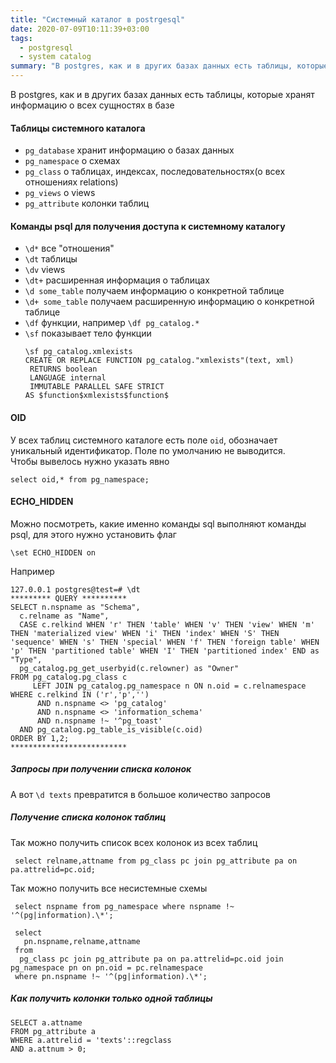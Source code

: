 ```yaml
---
title: "Системный каталог в postrgesql"
date: 2020-07-09T10:11:39+03:00
tags:
  - postgresql
  - system catalog
summary: "В postgres, как и в других базах данных есть таблицы, которые хранят информацию о всех сущностях в базе"
---
```

В postgres, как и в других базах данных есть таблицы, которые хранят информацию о всех сущностях в базе

#### Таблицы системного каталога 
* `pg_database` хранит информацию о базах данных
* `pg_namespace` о схемах
* `pg_class` о таблицах, индексах, последовательностях(о всех отношениях relations)
* `pg_views` о views
* `pg_attribute` колонки таблиц

#### Команды psql для получения доступа к системному каталогу
* `\d*` все "отношения"
* `\dt` таблицы
* `\dv` views
* `\dt+` расширенная информация о таблицах
* `\d some_table` получаем информацию о конкретной таблице
* `\d+ some_table` получаем расширенную информацию о конкретной таблице
* `\df`  функции, например `\df pg_catalog.*`
* `\sf` показывает тело функции
  ```
  \sf pg_catalog.xmlexists
  CREATE OR REPLACE FUNCTION pg_catalog."xmlexists"(text, xml)
   RETURNS boolean
   LANGUAGE internal
   IMMUTABLE PARALLEL SAFE STRICT
  AS $function$xmlexists$function$
  ```
#### OID 
У всех таблиц системного каталоге есть поле `oid`, обозначает уникальный идентификатор. Поле по умолчанию не выводится.  
Чтобы вывелось нужно указать явно  
```
select oid,* from pg_namespace;
```

#### ECHO_HIDDEN 
Можно посмотреть, какие именно команды sql выполняют команды psql, для этого нужно установить флаг
```
\set ECHO_HIDDEN on
```
Например
```
127.0.0.1 postgres@test=# \dt
********* QUERY **********
SELECT n.nspname as "Schema",
  c.relname as "Name",
  CASE c.relkind WHEN 'r' THEN 'table' WHEN 'v' THEN 'view' WHEN 'm' THEN 'materialized view' WHEN 'i' THEN 'index' WHEN 'S' THEN 'sequence' WHEN 's' THEN 'special' WHEN 'f' THEN 'foreign table' WHEN 'p' THEN 'partitioned table' WHEN 'I' THEN 'partitioned index' END as "Type",
  pg_catalog.pg_get_userbyid(c.relowner) as "Owner"
FROM pg_catalog.pg_class c
     LEFT JOIN pg_catalog.pg_namespace n ON n.oid = c.relnamespace
WHERE c.relkind IN ('r','p','')
      AND n.nspname <> 'pg_catalog'
      AND n.nspname <> 'information_schema'
      AND n.nspname !~ '^pg_toast'
  AND pg_catalog.pg_table_is_visible(c.oid)
ORDER BY 1,2;
**************************
```
##### Запросы при получении списка колонок 
А вот `\d texts` превратится в большое количество запросов

##### Получение списка колонок таблиц 
Так можно получить список всех колонок из всех таблиц
```
 select relname,attname from pg_class pc join pg_attribute pa on pa.attrelid=pc.oid;
```
Так можно получить все несистемные схемы
```
 select nspname from pg_namespace where nspname !~ '^(pg|information).\*';
```

```
 select 
   pn.nspname,relname,attname 
 from 
  pg_class pc join pg_attribute pa on pa.attrelid=pc.oid join pg_namespace pn on pn.oid = pc.relnamespace
 where pn.nspname !~ '^(pg|information).\*';
```
##### Как получить колонки только одной таблицы 
```
SELECT a.attname
FROM pg_attribute a
WHERE a.attrelid = 'texts'::regclass
AND a.attnum > 0;
```
